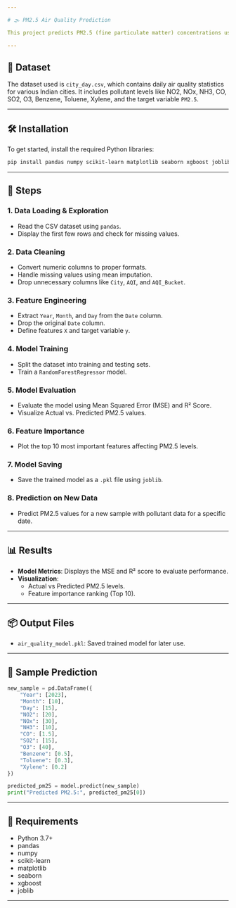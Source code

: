 ```yaml
---

# 🌫️ PM2.5 Air Quality Prediction

This project predicts PM2.5 (fine particulate matter) concentrations using air quality data and machine learning. A Random Forest Regressor is trained on historical air pollution metrics to forecast future PM2.5 levels based on related pollutant readings.

---
```


## 📁 Dataset

The dataset used is `city_day.csv`, which contains daily air quality statistics for various Indian cities. It includes pollutant levels like NO2, NOx, NH3, CO, SO2, O3, Benzene, Toluene, Xylene, and the target variable `PM2.5`.

---

## 🛠️ Installation

To get started, install the required Python libraries:

```bash
pip install pandas numpy scikit-learn matplotlib seaborn xgboost joblib
```

---

## 🚀 Steps

### 1. **Data Loading & Exploration**
- Read the CSV dataset using `pandas`.
- Display the first few rows and check for missing values.

### 2. **Data Cleaning**
- Convert numeric columns to proper formats.
- Handle missing values using mean imputation.
- Drop unnecessary columns like `City`, `AQI`, and `AQI_Bucket`.

### 3. **Feature Engineering**
- Extract `Year`, `Month`, and `Day` from the `Date` column.
- Drop the original `Date` column.
- Define features `X` and target variable `y`.

### 4. **Model Training**
- Split the dataset into training and testing sets.
- Train a `RandomForestRegressor` model.

### 5. **Model Evaluation**
- Evaluate the model using Mean Squared Error (MSE) and R² Score.
- Visualize Actual vs. Predicted PM2.5 values.

### 6. **Feature Importance**
- Plot the top 10 most important features affecting PM2.5 levels.

### 7. **Model Saving**
- Save the trained model as a `.pkl` file using `joblib`.

### 8. **Prediction on New Data**
- Predict PM2.5 values for a new sample with pollutant data for a specific date.

---

## 📊 Results

- **Model Metrics**: Displays the MSE and R² score to evaluate performance.
- **Visualization**: 
  - Actual vs Predicted PM2.5 levels.
  - Feature importance ranking (Top 10).

---

## 📦 Output Files

- `air_quality_model.pkl`: Saved trained model for later use.

---

## 🧪 Sample Prediction

```python
new_sample = pd.DataFrame({
    "Year": [2023],
    "Month": [10],
    "Day": [15],
    "NO2": [20],
    "NOx": [30],
    "NH3": [10],
    "CO": [1.5],
    "SO2": [15],
    "O3": [40],
    "Benzene": [0.5],
    "Toluene": [0.3],
    "Xylene": [0.2]
})

predicted_pm25 = model.predict(new_sample)
print("Predicted PM2.5:", predicted_pm25[0])
```

---

## 📌 Requirements

- Python 3.7+
- pandas
- numpy
- scikit-learn
- matplotlib
- seaborn
- xgboost
- joblib

---
